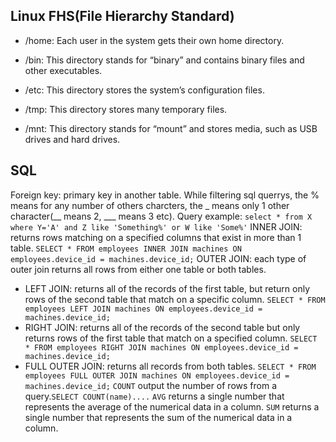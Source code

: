 ## Linux FHS(File Hierarchy Standard)

*   /home: Each user in the system gets their own home directory.

*   /bin: This directory stands for “binary” and contains binary files and other executables.

*   /etc: This directory stores the system’s configuration files.

*   /tmp: This directory stores many temporary files.

*   /mnt: This directory stands for “mount” and stores media, such as USB drives and hard drives.

## SQL

Foreign key: primary key in another table.
While filtering sql querrys, the % means for any number of others charcters, the _ means only 1 other character(__ means 2, ___ means 3 etc).
Query example: `select * from X where Y='A' and Z like 'Something%' or W like 'Some%'`
INNER JOIN: returns rows matching on a specified columns that exist in more than 1 table.
`SELECT * FROM employees INNER JOIN machines ON employees.device_id = machines.device_id;`
OUTER JOIN: each type of outer join returns all rows from either one table or both tables.
*   LEFT JOIN: returns all of the records of the first table, but return only rows of the second table that match on a specific column.
`SELECT * FROM employees LEFT JOIN machines ON employees.device_id = machines.device_id;`
*   RIGHT JOIN: returns all of the records of the second table but only returns rows of the first table that match on a specified column.
`SELECT * FROM employees RIGHT JOIN machines ON employees.device_id = machines.device_id;`
*   FULL OUTER JOIN: returns all records from both tables.
`SELECT * FROM employees FULL OUTER JOIN machines ON employees.device_id = machines.device_id;`
`COUNT` output the number of rows from a query.`SELECT COUNT(name)....`
`AVG` returns a single number that represents the average of the numerical data in a column.
`SUM` returns a single number that represents the sum of the numerical data in a column.